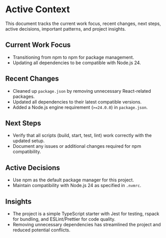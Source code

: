 # Active Context

This document tracks the current work focus, recent changes, next steps, active decisions, important patterns, and project insights.

## Current Work Focus

- Transitioning from npm to npm for package management.
- Updating all dependencies to be compatible with Node.js 24.

## Recent Changes

- Cleaned up `package.json` by removing unnecessary React-related packages.
- Updated all dependencies to their latest compatible versions.
- Added a Node.js engine requirement (`>=24.0.0`) in `package.json`.

## Next Steps

- Verify that all scripts (build, start, test, lint) work correctly with the updated setup.
- Document any issues or additional changes required for npm compatibility.

## Active Decisions

- Use npm as the default package manager for this project.
- Maintain compatibility with Node.js 24 as specified in `.nvmrc`.

## Insights

- The project is a simple TypeScript starter with Jest for testing, rspack for bundling, and ESLint/Prettier for code quality.
- Removing unnecessary dependencies has streamlined the project and reduced potential conflicts.
